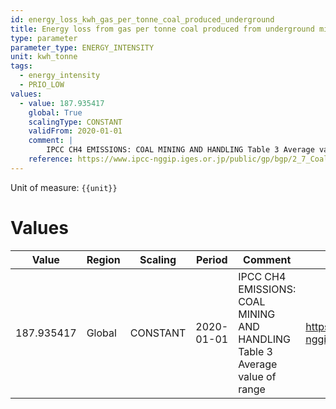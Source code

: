 ```yaml
---
id: energy_loss_kwh_gas_per_tonne_coal_produced_underground
title: Energy loss from gas per tonne coal produced from underground mines
type: parameter
parameter_type: ENERGY_INTENSITY
unit: kwh_tonne
tags:
  - energy_intensity
  - PRIO_LOW
values:
  - value: 187.935417
    global: True
    scalingType: CONSTANT
    validFrom: 2020-01-01
    comment: |
        IPCC CH4 EMISSIONS: COAL MINING AND HANDLING Table 3 Average value of range
    reference: https://www.ipcc-nggip.iges.or.jp/public/gp/bgp/2_7_Coal_Mining_Handling.pdf
---
```



Unit of measure: `{{unit}}`


# Values


| Value | Region | Scaling | Period | Comment | Reference |
|-------|--------|---------|--------|---------|-----------|
| 187.935417 | Global | CONSTANT | 2020-01-01 | IPCC CH4 EMISSIONS: COAL MINING AND HANDLING Table 3 Average value of range | https://www.ipcc-nggip.iges.or.jp/public/gp/bgp/2_7_Coal_Mining_Handling.pdf |


